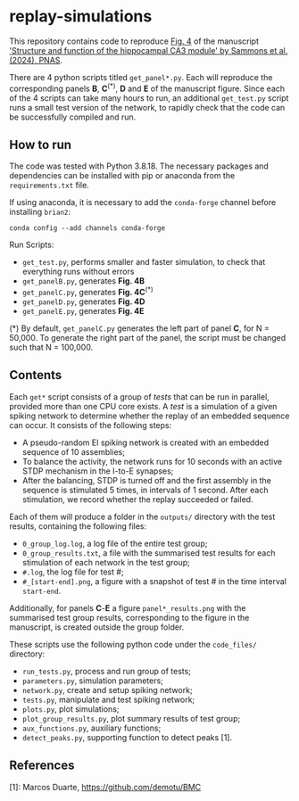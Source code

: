 # replay-simulations

This repository contains code to reproduce [Fig. 4](https://www.pnas.org/doi/10.1073/pnas.2312281120#fig04) of the manuscript 
['Structure and function of the hippocampal CA3 module' by Sammons et al. (2024), PNAS](https://www.pnas.org/doi/10.1073/pnas.2312281120).

There are 4 python scripts titled `get_panel*.py`. Each will reproduce the corresponding panels **B**, **C**<sup>(*)</sup>,
**D** and **E** of the manuscript figure. Since each of the 4 scripts can take many hours to run, an additional
`get_test.py` script runs a small test version of the network, to rapidly check that the code can be successfully 
compiled and run.

## How to run

The code was tested with Python 3.8.18. The necessary packages and dependencies can be installed with pip or anaconda 
from the `requirements.txt` file.

If using anaconda, it is necessary to add the `conda-forge` channel before installing `brian2`:
````
conda config --add channels conda-forge
````

Run Scripts:
- `get_test.py`, performs smaller and faster simulation, to check that everything runs without errors
- `get_panelB.py`, generates **Fig. 4B**
- `get_panelC.py`, generates **Fig. 4C**<sup>(*)</sup>
- `get_panelD.py`, generates **Fig. 4D**
- `get_panelE.py`, generates **Fig. 4E**

(*) By default, `get_panelC.py` generates the left part of panel **C**, for N = 50,000. 
To generate the right part of the panel, the script must be changed such that N = 100,000.

## Contents

Each `get*` script consists of a group of *tests* that can be run in parallel, provided more than one CPU core exists. 
A *test* is a simulation of a given spiking network to determine whether the replay of an embedded sequence can occur. It consists of the following steps:
- A pseudo-random EI spiking network is created with an embedded sequence of 10 assemblies;
- To balance the activity, the network runs for 10 seconds with an active STDP mechanism in the I-to-E synapses;
- After the balancing, STDP is turned off and the first assembly in the sequence is stimulated 5 times, in intervals of 1 second. After each stimulation, we record whether the replay succeeded or failed.

Each of them will produce a folder in the `outputs/` directory with the test results, containing the following files:
- `0_group_log.log`, a log file of the entire test group;
- `0_group_results.txt`, a file with the summarised test results for each stimulation of each network in the test group;
- `#.log`, the log file for test #;
- `#_[start-end].png`, a figure with a snapshot of test # in the time interval `start-end`.

Additionally, for panels **C**-**E** a figure `panel*_results.png` with the summarised test group results, 
corresponding to the figure in the manuscript, is created outside the group folder.

These scripts use the following python code under the `code_files/` directory:
 - `run_tests.py`, process and run group of tests;
 - `parameters.py`, simulation parameters;
 - `network.py`, create and setup spiking network;
 - `tests.py`, manipulate and test spiking network;
 - `plots.py`, plot simulations;
 - `plot_group_results.py`, plot summary results of test group;
 - `aux_functions.py`,  auxiliary functions;
 - `detect_peaks.py`, supporting function to detect peaks [1].


## References
 [1]: Marcos Duarte, https://github.com/demotu/BMC